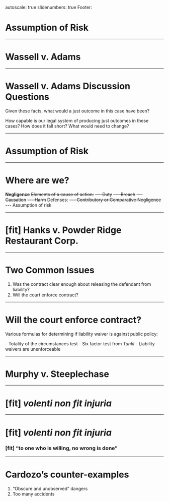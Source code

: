 autoscale: true
slidenumbers: true
Footer: 

# Assumption of Risk

---

# Wassell v. Adams

---

# Wassell v. Adams Discussion Questions

Given these facts, what would a just outcome in this case have been?

How capable is our legal system of producing just outcomes in these cases? How does it fall short? What would need to change?

---

# Assumption of Risk

---

# Where are we?

**Negligence**
~~Elements of a cause of action:~~
~~--- Duty~~
~~--- Breach~~
~~--- Causation~~
~~--- Harm~~
Defenses:
~~--- Contributory or Comparative Negligence~~
--- Assumption of risk

---

# [fit] Hanks v. Powder Ridge Restaurant Corp.

---

# Two Common Issues

1. Was the contract clear enough about releasing the defendant from liability?
2. Will the court enforce contract?

---

# Will the court enforce contract?

Various formulas for determining if liability waiver is against public policy:

\- Totality of the circumstances test
\- Six factor test from _Tunkl_
\- Liability waivers are unenforceable

---

# Murphy v. Steeplechase

---

# [fit] _volenti non fit injuria_

---


# [fit] _volenti non fit injuria_

### [fit] “to one who is willing, no wrong is done”

---

# Cardozo’s counter-examples

1. “Obscure and unobserved” dangers
2. Too many accidents